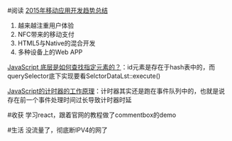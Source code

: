 #阅读
[2015年移动应用开发趋势总结](http://www.codeceo.com/article/2015-mobile-tend.html)

1. 越来越注重用户体验
2. NFC带来的移动支付
3. HTML5与Native的混合开发
4. 多种设备上的Web APP

[JavaScript 底层是如何查找指定元素的？](http://www.zhihu.com/question/29261736)：id元素是存在于hash表中的，而querySelector底下实现要看SelctorDataLst::execute()

[JavaScript的计时器的工作原理](http://segmentfault.com/a/1190000002633108)：计时器其实还是跑在事件队列中的，也就是说存在前一个事件处理时间过长导致计时器时延

#收获
学习react，跟着官网的教程做了commentbox的demo

#生活
没流量了，彻底断IPV4的网了